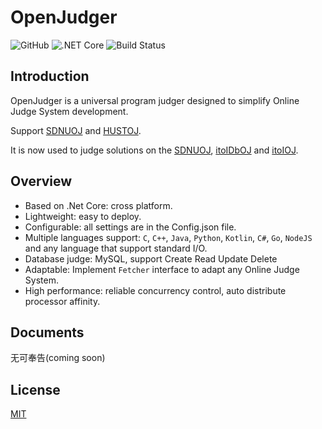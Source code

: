 # OpenJudger
![GitHub](https://img.shields.io/github/license/mashape/apistatus.svg)
![.NET Core](https://img.shields.io/badge/.netcore-2.1-brightgreen.svg)
![Build Status](https://travis-ci.com/Azure99/OpenJudger.svg?branch=master)

## Introduction
OpenJudger is a universal program judger designed to simplify Online Judge System development.

Support [SDNUOJ](https://github.com/sdnuacmicpc/sdnuoj) and [HUSTOJ](https://github.com/zhblue/hustoj).

It is now used to judge solutions on the [SDNUOJ](http://www.acmicpc.sdnu.edu.cn/), [itoIDbOJ](http://db.itoi.sd.cn/) and [itoIOJ](http://oj.itoi.sd.cn/).


## Overview
* Based on .Net Core: cross platform.
* Lightweight: easy to deploy.
* Configurable: all settings are in the Config.json file.
* Multiple languages support: `C`, `C++`, `Java`, `Python`, `Kotlin`, `C#`, `Go`, `NodeJS` and any language that support standard I/O.
* Database judge: MySQL, support Create Read Update Delete
* Adaptable: Implement `Fetcher` interface to adapt any Online Judge System.
* High performance: reliable concurrency control, auto distribute processor affinity.

## Documents
无可奉告(coming soon)

## License
[MIT](http://opensource.org/licenses/MIT)
